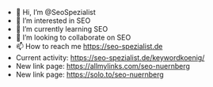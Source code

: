 - 👋 Hi, I’m @SeoSpezialist
- 👀 I’m interested in SEO
- 🌱 I’m currently learning SEO
- 💞️ I’m looking to collaborate on SEO
- 📫 How to reach me https://seo-spezialist.de
- Current activity: https://seo-spezialist.de/keywordkoenig/
- New link page: https://allmylinks.com/seo-nuernberg
- New link page: https://solo.to/seo-nuernberg

<!---
SeoSpezialist/SeoSpezialist is a ✨ special ✨ repository because its `README.md` (this file) appears on your GitHub profile.
You can click the Preview link to take a look at your changes.
--->
